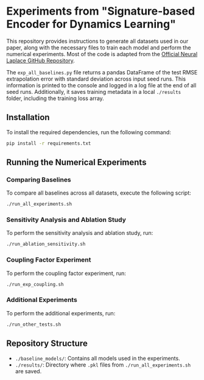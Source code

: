 # Experiments from "Signature-based Encoder for Dynamics Learning"

This repository provides instructions to generate all datasets used in our paper, along with the necessary files to train each model and perform the numerical experiments. Most of the code is adapted from the [Official Neural Laplace GitHub Repository](https://github.com/samholt/NeuralLaplace).

The `exp_all_baselines.py` file returns a pandas DataFrame of the test RMSE extrapolation error with standard deviation across input seed runs. This information is printed to the console and logged in a log file at the end of all seed runs. Additionally, it saves training metadata in a local `./results` folder, including the training loss array.

## Installation

To install the required dependencies, run the following command:

```bash
pip install -r requirements.txt
```

## Running the Numerical Experiments

### Comparing Baselines

To compare all baselines across all datasets, execute the following script:

```bash
./run_all_experiments.sh
```

### Sensitivity Analysis and Ablation Study

To perform the sensitivity analysis and ablation study, run:

```bash
./run_ablation_sensitivity.sh
```

### Coupling Factor Experiment

To perform the coupling factor experiment, run:

```bash
./run_exp_coupling.sh
```

### Additional Experiments

To perform the additional experiments, run:

```bash
./run_other_tests.sh
```

## Repository Structure

- `./baseline_models/`: Contains all models used in the experiments.
- `./results/`: Directory where `.pkl` files from `./run_all_experiments.sh` are saved.
